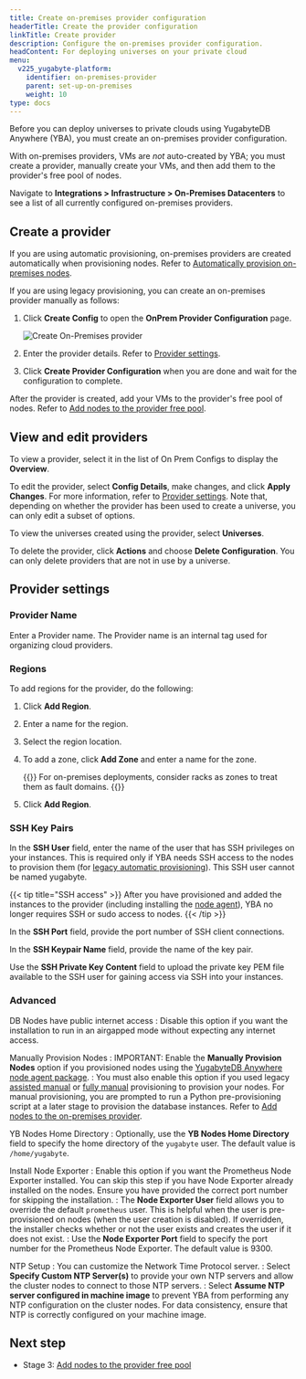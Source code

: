 ```yaml
---
title: Create on-premises provider configuration
headerTitle: Create the provider configuration
linkTitle: Create provider
description: Configure the on-premises provider configuration.
headContent: For deploying universes on your private cloud
menu:
  v225_yugabyte-platform:
    identifier: on-premises-provider
    parent: set-up-on-premises
    weight: 10
type: docs
---
```


Before you can deploy universes to private clouds using YugabyteDB Anywhere (YBA), you must create an on-premises provider configuration.

With on-premises providers, VMs are _not_ auto-created by YBA; you must create a provider, manually create your VMs, and then add them to the provider's free pool of nodes.

Navigate to **Integrations > Infrastructure > On-Premises Datacenters** to see a list of all currently configured on-premises providers.

## Create a provider

If you are using automatic provisioning, on-premises providers are created automatically when provisioning nodes. Refer to [Automatically provision on-premises nodes](../../prepare/server-nodes-software/software-on-prem/).

If you are using legacy provisioning, you can create an on-premises provider manually as follows:

1. Click **Create Config** to open the **OnPrem Provider Configuration** page.

    ![Create On-Premises provider](/images/yb-platform/config/yba-onp-config-create.png)

1. Enter the provider details. Refer to [Provider settings](#provider-settings).

1. Click **Create Provider Configuration** when you are done and wait for the configuration to complete.

After the provider is created, add your VMs to the provider's free pool of nodes. Refer to [Add nodes to the provider free pool](../on-premises-nodes/).

## View and edit providers

To view a provider, select it in the list of On Prem Configs to display the **Overview**.

To edit the provider, select **Config Details**, make changes, and click **Apply Changes**. For more information, refer to [Provider settings](#provider-settings). Note that, depending on whether the provider has been used to create a universe, you can only edit a subset of options.

To view the universes created using the provider, select **Universes**.

To delete the provider, click **Actions** and choose **Delete Configuration**. You can only delete providers that are not in use by a universe.

## Provider settings

### Provider Name

Enter a Provider name. The Provider name is an internal tag used for organizing cloud providers.

### Regions

To add regions for the provider, do the following:

1. Click **Add Region**.

1. Enter a name for the region.

1. Select the region location.

1. To add a zone, click **Add Zone** and enter a name for the zone.

    {{<tip title="Rack awareness">}}
For on-premises deployments, consider racks as zones to treat them as fault domains.
    {{</tip>}}

1. Click **Add Region**.

### SSH Key Pairs

In the **SSH User** field, enter the name of the user that has SSH privileges on your instances. This is required only if YBA needs SSH access to the nodes to provision them (for [legacy automatic provisioning](../../prepare/server-nodes-software/software-on-prem-auto/)). This SSH user cannot be named yugabyte.

{{< tip title="SSH access" >}}
After you have provisioned and added the instances to the provider (including installing the [node agent](/preview/faq/yugabyte-platform/#node-agent)), YBA no longer requires SSH or sudo access to nodes.
{{< /tip >}}

In the **SSH Port** field, provide the port number of SSH client connections.

In the **SSH Keypair Name** field, provide the name of the key pair.

Use the **SSH Private Key Content** field to upload the private key PEM file available to the SSH user for gaining access via SSH into your instances.

### Advanced

DB Nodes have public internet access
: Disable this option if you want the installation to run in an airgapped mode without expecting any internet access.

Manually Provision Nodes
: IMPORTANT: Enable the **Manually Provision Nodes** option if you provisioned nodes using the [YugabyteDB Anywhere node agent package](../../prepare/server-nodes-software/software-on-prem/).
: You must also enable this option if you used legacy [assisted manual](../../prepare/server-nodes-software/software-on-prem-assist/) or [fully manual](../../prepare/server-nodes-software/software-on-prem-manual/) provisioning to provision your nodes. For manual provisioning, you are prompted to run a Python pre-provisioning script at a later stage to provision the database instances. Refer to [Add nodes to the on-premises provider](../on-premises-nodes/).

YB Nodes Home Directory
: Optionally, use the **YB Nodes Home Directory** field to specify the home directory of the `yugabyte` user. The default value is `/home/yugabyte`.

Install Node Exporter
: Enable this option if you want the Prometheus Node Exporter installed. You can skip this step if you have Node Exporter already installed on the nodes. Ensure you have provided the correct port number for skipping the installation.
: The **Node Exporter User** field allows you to override the default `prometheus` user. This is helpful when the user is pre-provisioned on nodes (when the user creation is disabled). If overridden, the installer checks whether or not the user exists and creates the user if it does not exist.
: Use the **Node Exporter Port** field to specify the port number for the Prometheus Node Exporter. The default value is 9300.

NTP Setup
: You can customize the Network Time Protocol server.
: Select **Specify Custom NTP Server(s)** to provide your own NTP servers and allow the cluster nodes to connect to those NTP servers.
: Select **Assume NTP server configured in machine image** to prevent YBA from performing any NTP configuration on the cluster nodes. For data consistency, ensure that NTP is correctly configured on your machine image.

## Next step

- Stage 3: [Add nodes to the provider free pool](../on-premises-nodes/)

